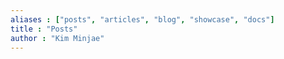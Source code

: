 ```yaml
---
aliases : ["posts", "articles", "blog", "showcase", "docs"]
title : "Posts"
author : "Kim Minjae"
---
```

